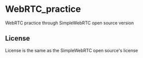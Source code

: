 # WebRTC_practice
WebRTC practice through SimpleWebRTC open source version

## License
License is the same as the SimpleWebRTC open source's license
